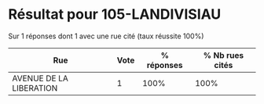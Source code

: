 # Résultat pour 105-LANDIVISIAU

Sur 1 réponses dont 1 avec une rue cité (taux réussite 100%)

| Rue | Vote | % réponses | % Nb rues cités|
|-----|------|------------|----------------|
| AVENUE DE LA LIBERATION | 1 | 100% | 100%|

